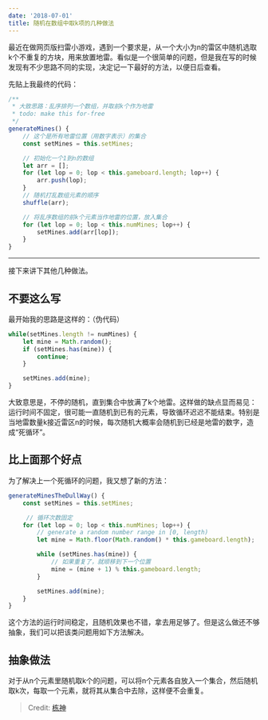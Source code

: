 ```yaml
---
date: '2018-07-01'
title: 随机在数组中取k项的几种做法
---
```


最近在做网页版扫雷小游戏，遇到一个要求是，从一个大小为n的雷区中随机选取k个不重复的方块，用来放置地雷。看似是一个很简单的问题，但是我在写的时候发现有不少思路不同的实现，决定记一下最好的方法，以便日后查看。

先贴上我最终的代码：

```javascript
/**
 * 大致思路：乱序排列一个数组，并取前k个作为地雷
 * todo: make this for-free
 */
generateMines() {
    // 这个是所有地雷位置（用数字表示）的集合
    const setMines = this.setMines;

    // 初始化一个1到n的数组
    let arr = [];
    for (let lop = 0; lop < this.gameboard.length; lop++) {
        arr.push(lop);
    }
    // 随机打乱数组元素的顺序
    shuffle(arr);

    // 将乱序数组的前k个元素当作地雷的位置，放入集合
    for (let lop = 0; lop < this.numMines; lop++) {
        setMines.add(arr[lop]);
    }
}
```

---

接下来讲下其他几种做法。

## 不要这么写
最开始我的思路是这样的：（伪代码）

```javascript
while(setMines.length != numMines) {
    let mine = Math.random();
    if (setMines.has(mine)) {
        continue;
    }

    setMines.add(mine);
}
```
    
大致意思是，不停的随机，直到集合中放满了k个地雷。这样做的缺点显而易见：运行时间不固定，很可能一直随机到已有的元素，导致循环迟迟不能结束。特别是当地雷数量k接近雷区n的时候，每次随机大概率会随机到已经是地雷的数字，造成“死循环”。

## 比上面那个好点
为了解决上一个死循环的问题，我又想了新的方法：

```javascript
generateMinesTheDullWay() {
    const setMines = this.setMines;

     // 循环次数固定
    for (let lop = 0; lop < this.numMines; lop++) {
        // generate a random number range in [0, length)
        let mine = Math.floor(Math.random() * this.gameboard.length);

        while (setMines.has(mine)) {
            // 如果重复了，就顺移到下一个位置
            mine = (mine + 1) % this.gameboard.length;
        }

        setMines.add(mine);
    }
}
```
   
这个方法的运行时间稳定，且随机效果也不错，拿去用足够了。但是这么做还不够抽象，我们可以把该类问题用如下方法解决。

## 抽象做法
对于从n个元素里随机取k个的问题，可以将n个元素各自放入一个集合，然后随机取k次，每取一个元素，就将其从集合中去除，这样便不会重复。

> Credit: [栋神](http://www.cnblogs.com/kirai/)
